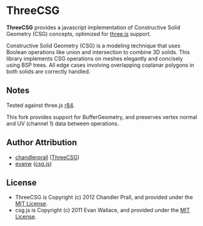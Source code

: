 # ThreeCSG

**ThreeCSG** provides a javascript implementation of Constructive Solid Geometry (CSG) concepts, optimized for [three.js](https://github.com/mrdoob/three.js) support.


Constructive Solid Geometry (CSG) is a modeling technique that uses Boolean operations like union and intersection to combine 3D solids. This library implements CSG operations on meshes elegantly and concisely using BSP trees. All edge cases involving overlapping coplanar polygons in both solids are correctly handled.

## Notes
Tested against three.js [r84](https://github.com/mrdoob/three.js/releases/tag/r84).

This fork provides support for BufferGeometry, and preserves vertex normal and UV (channel 1) data between operations.

## Author Attribution
* [chandlerprall](https://github.com/chandlerprall) ([ThreeCSG](https://github.com/chandlerprall/ThreeCSG))
* [evanw](https://github.com/evanw) ([csg.js](https://github.com/evanw/csg.js))

## License
* ThreeCSG is Copyright (c) 2012 Chandler Prall, and provided under the [MIT License](http://www.opensource.org/licenses/mit-license.php).
* csg.js is Copyright (c) 2011 Evan Wallace, and provided under the [MIT License](http://www.opensource.org/licenses/mit-license.php).
